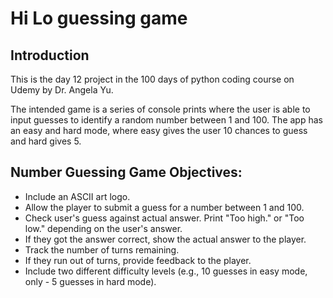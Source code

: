 # Hi Lo guessing game
## Introduction
This is the day 12 project in the 100 days of python coding course on Udemy by Dr. Angela Yu.

The intended game is a series of console prints where the user is able to input guesses to identify a random number between 1 and 100. The app has an easy and hard mode, where easy gives the user 10 chances to guess and hard gives 5.
## Number Guessing Game Objectives:
 - Include an ASCII art logo.
 - Allow the player to submit a guess for a number between 1 and 100.
 - Check user's guess against actual answer. Print "Too high." or "Too low." depending on the user's answer. 
 - If they got the answer correct, show the actual answer to the player.
 - Track the number of turns remaining.
 - If they run out of turns, provide feedback to the player. 
 - Include two different difficulty levels (e.g., 10 guesses in easy mode, only - 5 guesses in hard mode).
